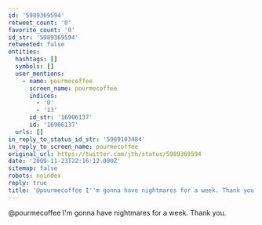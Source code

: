 ```yaml
---
id: '5989369594'
retweet_count: '0'
favorite_count: '0'
id_str: '5989369594'
retweeted: false
entities:
  hashtags: []
  symbols: []
  user_mentions:
    - name: pourmecoffee
      screen_name: pourmecoffee
      indices:
        - '0'
        - '13'
      id_str: '16906137'
      id: '16906137'
  urls: []
in_reply_to_status_id_str: '5989103484'
in_reply_to_screen_name: pourmecoffee
original_url: https://twitter.com/jth/status/5989369594
date: '2009-11-23T22:16:12.000Z'
sitemap: false
robots: noindex
reply: true
title: '@pourmecoffee I''m gonna have nightmares for a week. Thank you.'
---
```


@pourmecoffee I'm gonna have nightmares for a week. Thank you.
